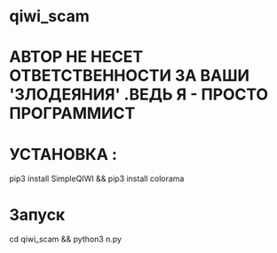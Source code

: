 
# qiwi_scam

# АВТОР НЕ НЕСЕТ ОТВЕТСТВЕННОСТИ ЗА ВАШИ 'ЗЛОДЕЯНИЯ' .ВЕДЬ Я - ПРОСТО ПРОГРАММИСТ

# УСТАНОВКА :
pip3 install SimpleQIWI && pip3 install colorama

# Запуск
cd qiwi_scam && python3 n.py
